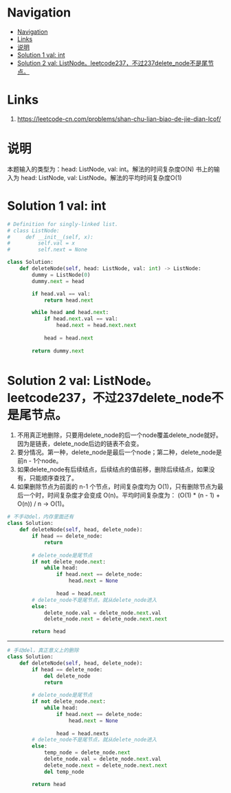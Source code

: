 # Navigation
- [Navigation](#navigation)
- [Links](#links)
- [说明](#%e8%af%b4%e6%98%8e)
- [Solution 1 val: int](#solution-1-val-int)
- [Solution 2 val: ListNode。leetcode237，不过237delete_node不是尾节点。](#solution-2-val-listnodeleetcode237%e4%b8%8d%e8%bf%87237deletenode%e4%b8%8d%e6%98%af%e5%b0%be%e8%8a%82%e7%82%b9)

# Links
1. https://leetcode-cn.com/problems/shan-chu-lian-biao-de-jie-dian-lcof/

# 说明
本题输入的类型为：head: ListNode, val: int。解法的时间复杂度O(N)
书上的输入为 head: ListNode, val: ListNode。解法的平均时间复杂度O(1)

# Solution 1 val: int
```python
# Definition for singly-linked list.
# class ListNode:
#     def __init__(self, x):
#         self.val = x
#         self.next = None

class Solution:
    def deleteNode(self, head: ListNode, val: int) -> ListNode:
        dummy = ListNode(0)
        dummy.next = head

        if head.val == val:
            return head.next

        while head and head.next:
            if head.next.val == val:
                head.next = head.next.next
            
            head = head.next
        
        return dummy.next
```

# Solution 2 val: ListNode。leetcode237，不过237delete_node不是尾节点。
1. 不用真正地删除，只要用delete_node的后一个node覆盖delete_node就好。因为是链表，delete_node后边的链表不会变。
2. 要分情况。第一种，delete_node是最后一个node；第二种，delete_node是前n - 1个node。
3. 如果delete_node有后续结点，后续结点的值前移，删除后续结点，如果没有，只能顺序查找了。
4. 如果删除节点为前面的 n-1 个节点，时间复杂度均为 O(1)，只有删除节点为最后一个时，时间复杂度才会变成 O(n)。平均时间复杂度为：
(O(1) * (n - 1) + O(n)) / n -> O(1)。
```python
# 不手动del，内存里面还有
class Solution:
    def deleteNode(self, head, delete_node):
        if head == delete_node:
            return
        
        # delete_node是尾节点
        if not delete_node.next:
            while head:
                if head.next == delete_node:
                    head.next = None
                
                head = head.next
        # delete_node不是尾节点，就从delete_node进入
        else:
            delete_node.val = delete_node.next.val
            delete_node.next = delete_node.next.next

        return head
```
---
```python
# 手动del，真正意义上的删除
class Solution:
    def deleteNode(self, head, delete_node):
        if head == delete_node:
            del delete_node
            return
        
        # delete_node是尾节点
        if not delete_node.next:
            while head:
                if head.next == delete_node:
                    head.next = None
                
                head = head.nexts
        # delete_node不是尾节点，就从delete_node进入
        else:
            temp_node = delete_node.next
            delete_node.val = delete_node.next.val
            delete_node.next = delete_node.next.next
            del temp_node

        return head
```